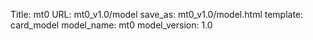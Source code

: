 Title: mt0
URL: mt0_v1.0/model
save_as: mt0_v1.0/model.html
template: card_model
model_name: mt0
model_version: 1.0

